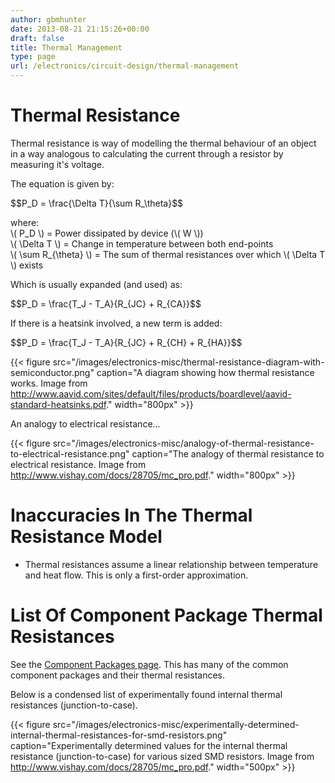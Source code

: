 ```yaml
---
author: gbmhunter
date: 2013-08-21 21:15:26+00:00
draft: false
title: Thermal Management
type: page
url: /electronics/circuit-design/thermal-management
---
```


# Thermal Resistance

Thermal resistance is way of modelling the thermal behaviour of an object in a way analogous to calculating the current through a resistor by measuring it's voltage.

The equation is given by:

<div>$$P_D = \frac{\Delta T}{\sum R_\theta}$$</div>

<p class="centered">
	where:<br>
	\( P_D \) = Power dissipated by device (\( W \))<br>
	\( \Delta T \) = Change in temperature between both end-points<br>
	\( \sum R_{\theta} \) = The sum of thermal resistances over which \( \Delta T \) exists<br>
</p>

Which is usually expanded (and used) as:

<div>$$P_D = \frac{T_J - T_A}{R_{JC} + R_{CA}}$$</div>

If there is a heatsink involved, a new term is added:

<div>$$P_D = \frac{T_J - T_A}{R_{JC} + R_{CH} + R_{HA}}$$</div>

{{< figure src="/images/electronics-misc/thermal-resistance-diagram-with-semiconductor.png" caption="A diagram showing how thermal resistance works. Image from http://www.aavid.com/sites/default/files/products/boardlevel/aavid-standard-heatsinks.pdf."  width="800px" >}}

An analogy to electrical resistance...

{{< figure src="/images/electronics-misc/analogy-of-thermal-resistance-to-electrical-resistance.png" caption="The analogy of thermal resistance to electrical resistance. Image from http://www.vishay.com/docs/28705/mc_pro.pdf."  width="800px" >}}

# Inaccuracies In The Thermal Resistance Model

* Thermal resistances assume a linear relationship between temperature and heat flow. This is only a first-order approximation.

# List Of Component Package Thermal Resistances

See the [Component Packages page](/electronics/circuit-design/component-packages). This has many of the common component packages and their thermal resistances.

Below is a condensed list of experimentally found internal thermal resistances (junction-to-case).

{{< figure src="/images/electronics-misc/experimentally-determined-internal-thermal-resistances-for-smd-resistors.png" caption="Experimentally determined values for the internal thermal resistance (junction-to-case) for various sized SMD resistors. Image from http://www.vishay.com/docs/28705/mc_pro.pdf."  width="500px" >}}

